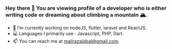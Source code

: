 ### Hey there 👋 You are viewing profile of a developer who is either writing code or dreaming about climbing a mountain 🏔️.

  - 🔭 I’m currently working on nodeJS, flutter, laravel and ReactJS.
  - 💻 Languages I primarily use : Javascript, PHP, Dart. 
  - 📫 You can reach me at mailrazaiqbal@gmail.com.

<!--
**razaIqbal07/razaIqbal07** is a ✨ _special_ ✨ repository because its `README.md` (this file) appears on your GitHub profile.

Here are some ideas to get you started:

- 🔭 I’m currently working on ...
- 🌱 I’m currently learning ...
- 👯 I’m looking to collaborate on ...
- 🤔 I’m looking for help with ...
- 💬 Ask me about ...
- 📫 How to reach me: ...
- 😄 Pronouns: ...
- ⚡ Fun fact: ...
-->
